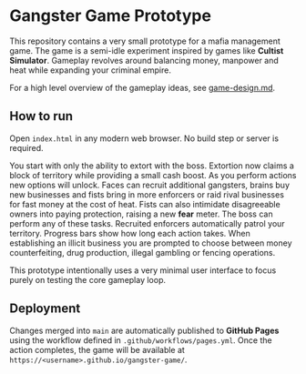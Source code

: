 # Gangster Game Prototype

This repository contains a very small prototype for a mafia management game. The game is a semi-idle experiment inspired by games like **Cultist Simulator**. Gameplay revolves around balancing money, manpower and heat while expanding your criminal empire.

For a high level overview of the gameplay ideas, see [game-design.md](game-design.md).

## How to run

Open `index.html` in any modern web browser. No build step or server is required.

You start with only the ability to extort with the boss. Extortion now claims a block of territory while providing a small cash boost. As you perform actions new options will unlock. Faces can recruit additional gangsters, brains buy new businesses and fists bring in more enforcers or raid rival businesses for fast money at the cost of heat. Fists can also intimidate disagreeable owners into paying protection, raising a new **fear** meter. The boss can perform any of these tasks. Recruited enforcers automatically patrol your territory. Progress bars show how long each action takes.
When establishing an illicit business you are prompted to choose between money counterfeiting, drug production, illegal gambling or fencing operations.

This prototype intentionally uses a very minimal user interface to focus purely on testing the core gameplay loop.

## Deployment

Changes merged into `main` are automatically published to **GitHub Pages**
using the workflow defined in `.github/workflows/pages.yml`. Once the action
completes, the game will be available at
`https://<username>.github.io/gangster-game/`.
